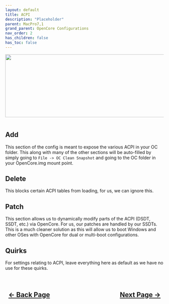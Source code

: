 ```yaml
---
layout: default
title: ACPI
description: "Placeholder"
parent: MacPro7,1
grand_parent: OpenCore Configurations
nav_order: 2
has_children: false
has_toc: false
---
```


<style>
  .navigation-container {
    display: flex;
    justify-content: space-between;
    align-items: center;
    width: 100%;
  }
  
  .nav-button {
    margin: 10px;
  }
  
</style>

<p align="center">
  <img width="650" height="200" src="../../../../assets/Headers/Header-ACPI.png">
</p>

<a href=""><img src="../../../../assets/OpenCore/OpenCoreACPIAdd.png" alt=""></a>

## Add

This section of the config is meant to expose the various ACPI in your OC folder. This along with many of the other sections will be auto-filled by simply going to ``File -> OC Clean Snapshot`` and going to the OC folder in your OpenCore.img mount point.

## Delete

This blocks certain ACPI tables from loading, for us, we can ignore this.

## Patch

This section allows us to dynamically modify parts of the ACPI (DSDT, SSDT, etc.) via OpenCore. For us, our patches are handled by our SSDTs. This is a much cleaner solution as this will allow us to boot Windows and other OSes with OpenCore for dual or multi-boot configurations.

## Quirks

For settings relating to ACPI, leave everything here as default as we have no use for these quirks.

<h2 align="center">
  <br>
  <div class="navigation-container">
    <a class="nav-button" href="../00-Introduction">&larr; Back Page</a>
    <a class="nav-button" href="../02-Booter">Next Page &rarr;</a>
  </div>
  <br>
</h2>
